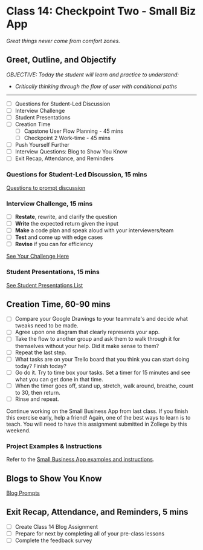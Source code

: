 # Class 14: Checkpoint Two - Small Biz App

<!-- ! HIDE FROM STUDENT; INSTRUCTOR ONLY CONTENT -->
<!-- ## Instructor Only Content - HIDE FROM STUDENTS -->
<!-- cp workspace/resources/classOutlineTemplate.md docs/module- -->
<!-- ! END INSTRUCTOR ONLY CONTENT -->

*Great things never come from comfort zones.*

## Greet, Outline, and Objectify

<!-- SMART: Specific, Measurable, Attainable, Relevant, and Timely. -->
<!-- https://examples.yourdictionary.com/well-written-examples-of-learning-objectives.html -->
  
*OBJECTIVE: Today the student will learn and practice to understand:*

* *Critically thinking through the flow of user with conditional paths*

*****

- [ ] Questions for Student-Led Discussion
- [ ] Interview Challenge
- [ ] Student Presentations
- [ ] Creation Time
    * [ ] Capstone User Flow Planning - 45 mins
    * [ ] Checkpoint 2 Work-time - 45 mins
- [ ] Push Yourself Further
- [ ] Interview Questions: Blog to Show You Know
- [ ] Exit Recap, Attendance, and Reminders

### Questions for Student-Led Discussion, 15 mins
<!-- This section should be structured with the 5E model: https://lesley.edu/article/empowering-students-the-5e-model-explained -->

[Questions to prompt discussion](./../additionalResources/questionsForDiscussion/qfd-class-14.md)

### Interview Challenge, 15 mins
<!-- The last two E happen here: elaborate and evaluate  -->
<!-- this sections should have a challenge that can be solved with the skills they've learned since their last class. -->

- [ ] **Restate**, rewrite, and clarify the question
- [ ] **Write** the expected return given the input
- [ ] **Make** a code plan and speak aloud with your interviewers/team
- [ ] **Test** and come up with edge cases
- [ ] **Revise** if you can for efficiency

<!-- ! HIDDEN CONTENT: INSTRUCTOR ONLY -->
[See Your Challenge Here](./../additionalResources/interviewChallenges.md)
<!-- ! END HIDDEN CONTENT: INSTRUCTOR ONLY -->

### Student Presentations, 15 mins

[See Student Presentations List](./../additionalResources/studentPresentations.md)

## Creation Time, 60-90 mins

- [ ] Compare your Google Drawings to your teammate's and decide what tweaks need to be made.
- [ ] Agree upon one diagram that clearly represents your app.
- [ ] Take the flow to another group and ask them to walk through it for themselves without your help. Did it make sense to them?
- [ ] Repeat the last step.
- [ ] What tasks are on your Trello board that you think you can start doing today? Finish today?
- [ ] Go do it. Try to time box your tasks. Set a timer for 15 minutes and see what you can get done in that time.
- [ ] When the timer goes off, stand up, stretch, walk around, breathe, count to 30, then return.
- [ ] Rinse and repeat.

Continue working on the Small Business App from last class. If you finish this exercise early, help a friend! Again, one of the best ways to learn is to teach. You will need to have this assignment submitted in Zollege by this weekend.

### Project Examples & Instructions

Refer to the [Small Business App examples and instructions](./checkpointTwo-smallBizApp.md).

## Blogs to Show You Know

[Blog Prompts](./../additionalResources/blogPrompts.md)

## Exit Recap, Attendance, and Reminders, 5 mins

- [ ] Create Class 14 Blog Assignment
- [ ] Prepare for next by completing all of your pre-class lessons
- [ ] Complete the feedback survey

<!-- <iframe id="openedx-zollege" src="https://openedx.zollege.com/feedback" style="width: 100%; height: 500px; border: 0">Browser not compatible.</iframe>
<script src="https://openedx.zollege.com/assets/index.js" type="application/javascript"></script> -->


<!-- TODO Create 3 question exit questions -->

<!-- TODO INSERT Student Feedback From -->

<!-- TODO INSERT *HIDDEN* Instructor Feedback Form -->

<!-- 
height/width = 1.777 ---- width="655" height="368"
cp workspace/resources/classOutlineTemplate.md docs/module-
 -->